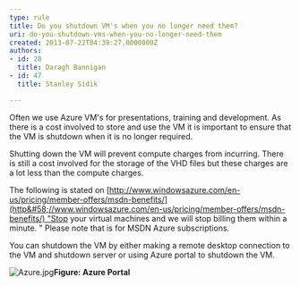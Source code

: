 ```yaml
---
type: rule
title: Do you shutdown VM's when you no longer need them?
uri: do-you-shutdown-vms-when-you-no-longer-need-them
created: 2013-07-22T04:39:27.0000000Z
authors:
- id: 28
  title: Daragh Bannigan
- id: 47
  title: Stanley Sidik

---
```


 
​Often we use Azure VM's for presentations, training and development. As there is a cost involved to store and use the VM it is important to ensure that the VM is shutdown when it is no longer required.​
 
Shutting down the VM will prevent compute charges from incurring. There is still a cost involved for the storage of the VHD files but these charges are a lot less than the compute charges.

The following is stated on [http://www.windowsazure.com/en-us/pricing/member-offers/msdn-benefits/](http&#58;//www.windowsazure.com/en-us/pricing/member-offers/msdn-benefits/) "Stop your virtual machines and we will stop billing them within a minute. " Please note that is for MSDN Azure subscriptions.

You can shutdown the VM by either making a remote desktop connection to the VM and shutdown server or using Azure portal to shutdown the VM.​

![Azure.jpg](/PublishingImages/Azure.jpg)​
**Figure: Azure Portal​**

